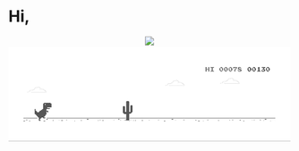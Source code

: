 # Hi,

<p align="center">
<a href="https://github.com/add830830">
  <img src="https://github-readme-stats.vercel.app/api?username=add830830&show_icons=true&include_all_commits=true&count_private=true&hide_border=true" />
    <img src="https://github.com/add830830/add830830/raw/master/run.gif"/>

